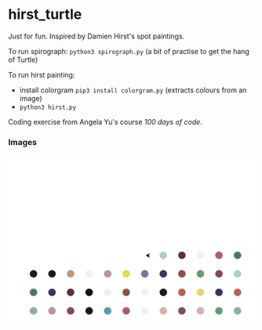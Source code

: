 # hirst_turtle

Just for fun. Inspired by Damien Hirst's spot paintings.

To run spirograph: `python3 spirograph.py` (a bit of practise to get the hang of Turtle)

To run hirst painting:
- install colorgram `pip3 install colorgram.py` (extracts colours from an image)
- `python3 hirst.py`

Coding exercise from Angela Yu's course *100 days of code*.

### Images

![Hirst Turtle](./images/hirst_turtle1.png)
